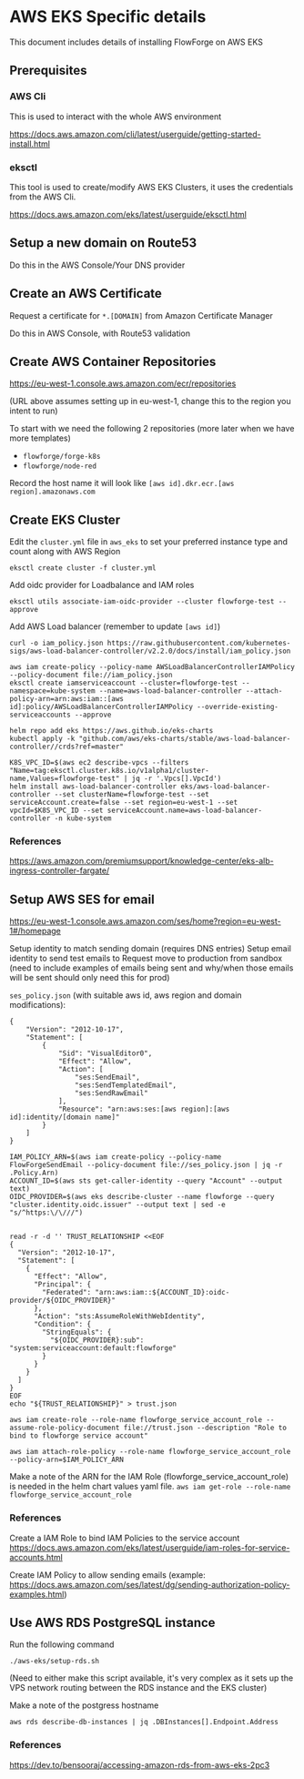 # AWS EKS Specific details

This document includes details of installing FlowForge on AWS EKS

## Prerequisites

### AWS Cli

This is used to interact with the whole AWS environment

https://docs.aws.amazon.com/cli/latest/userguide/getting-started-install.html

### eksctl

This tool is used to create/modify AWS EKS Clusters, it uses the credentials from the AWS Cli.

https://docs.aws.amazon.com/eks/latest/userguide/eksctl.html

## Setup a new domain on Route53

Do this in the AWS Console/Your DNS provider

## Create an AWS Certificate
Request a certificate for `*.[DOMAIN]` from Amazon Certificate Manager

Do this in AWS Console, with Route53 validation

## Create AWS Container Repositories

https://eu-west-1.console.aws.amazon.com/ecr/repositories

(URL above assumes setting up in eu-west-1, change this to the region you intent to run)

To start with we need the following 2 repositories (more later when we have more templates)

- `flowforge/forge-k8s`
- `flowforge/node-red`

Record the host name it will look like `[aws id].dkr.ecr.[aws region].amazonaws.com`

## Create EKS Cluster
Edit the `cluster.yml` file in `aws_eks` to set your preferred instance type and count along with AWS Region

```
eksctl create cluster -f cluster.yml
```

Add oidc provider for Loadbalance and IAM roles
```
eksctl utils associate-iam-oidc-provider --cluster flowforge-test --approve
```

Add AWS Load balancer (remember to update `[aws id]`)
```
curl -o iam_policy.json https://raw.githubusercontent.com/kubernetes-sigs/aws-load-balancer-controller/v2.2.0/docs/install/iam_policy.json

aws iam create-policy --policy-name AWSLoadBalancerControllerIAMPolicy --policy-document file://iam_policy.json
eksctl create iamserviceaccount --cluster=flowforge-test --namespace=kube-system --name=aws-load-balancer-controller --attach-policy-arn=arn:aws:iam::[aws id]:policy/AWSLoadBalancerControllerIAMPolicy --override-existing-serviceaccounts --approve

helm repo add eks https://aws.github.io/eks-charts
kubectl apply -k "github.com/aws/eks-charts/stable/aws-load-balancer-controller//crds?ref=master"

K8S_VPC_ID=$(aws ec2 describe-vpcs --filters "Name=tag:eksctl.cluster.k8s.io/v1alpha1/cluster-name,Values=flowforge-test" | jq -r '.Vpcs[].VpcId')
helm install aws-load-balancer-controller eks/aws-load-balancer-controller --set clusterName=flowforge-test --set serviceAccount.create=false --set region=eu-west-1 --set vpcId=$K8S_VPC_ID --set serviceAccount.name=aws-load-balancer-controller -n kube-system
```

### References

https://aws.amazon.com/premiumsupport/knowledge-center/eks-alb-ingress-controller-fargate/

## Setup AWS SES for email

https://eu-west-1.console.aws.amazon.com/ses/home?region=eu-west-1#/homepage

Setup identity to match sending domain (requires DNS entries)
Setup email identity to send test emails to
Request move to production from sandbox (need to include examples of emails being sent and why/when those emails will be sent should only need this for prod)


`ses_policy.json` (with suitable aws id, aws region and domain modifications):

```
{
    "Version": "2012-10-17",
    "Statement": [
        {
            "Sid": "VisualEditor0",
            "Effect": "Allow",
            "Action": [
                "ses:SendEmail",
                "ses:SendTemplatedEmail",
                "ses:SendRawEmail"
            ],
            "Resource": "arn:aws:ses:[aws region]:[aws id]:identity/[domain name]"
        }
    ]
}
```

```
IAM_POLICY_ARN=$(aws iam create-policy --policy-name FlowForgeSendEmail --policy-document file://ses_policy.json | jq -r .Policy.Arn)
ACCOUNT_ID=$(aws sts get-caller-identity --query "Account" --output text)
OIDC_PROVIDER=$(aws eks describe-cluster --name flowforge --query "cluster.identity.oidc.issuer" --output text | sed -e "s/^https:\/\///")


read -r -d '' TRUST_RELATIONSHIP <<EOF
{
  "Version": "2012-10-17",
  "Statement": [
    {
      "Effect": "Allow",
      "Principal": {
        "Federated": "arn:aws:iam::${ACCOUNT_ID}:oidc-provider/${OIDC_PROVIDER}"
      },
      "Action": "sts:AssumeRoleWithWebIdentity",
      "Condition": {
        "StringEquals": {
          "${OIDC_PROVIDER}:sub": "system:serviceaccount:default:flowforge"
        }
      }
    }
  ]
}
EOF
echo "${TRUST_RELATIONSHIP}" > trust.json

aws iam create-role --role-name flowforge_service_account_role --assume-role-policy-document file://trust.json --description "Role to bind to flowforge service account"

aws iam attach-role-policy --role-name flowforge_service_account_role --policy-arn=$IAM_POLICY_ARN
```

Make a note of the  ARN for the IAM Role (flowforge_service_account_role) is needed in the helm chart values yaml file.
`aws iam get-role --role-name flowforge_service_account_role`

### References

Create a IAM Role to bind IAM Policies to the service account https://docs.aws.amazon.com/eks/latest/userguide/iam-roles-for-service-accounts.html

Create IAM Policy to allow sending emails (example: https://docs.aws.amazon.com/ses/latest/dg/sending-authorization-policy-examples.html)

## Use AWS RDS PostgreSQL instance

Run the following command

```
./aws-eks/setup-rds.sh
```
(Need to either make this script available, it's very complex as it sets up the VPS network routing between the RDS instance and the EKS cluster)

Make a note of the postgress hostname
```
aws rds describe-db-instances | jq .DBInstances[].Endpoint.Address
```

### References

https://dev.to/bensooraj/accessing-amazon-rds-from-aws-eks-2pc3